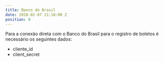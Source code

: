 ```yaml
---
title: Banco do Brasil
date: 2018-02-07 21:10:00 Z
position: 0
---
```


Para a conexão direta com o Banco do Brasil para o registro de boletos é necessário os seguintes dados:
* cliente_id
* client_secret
